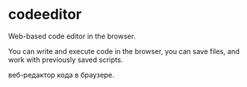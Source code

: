 # codeeditor

Web-based code editor in the browser.

You can write and execute code in the browser, you can save files, and work with previously saved scripts.

веб-редактор кода в браузере.
